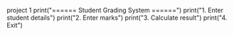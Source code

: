 project 1 
print("====== Student Grading System ======")
print("1. Enter student details")
print("2. Enter marks")
print("3. Calculate result")
print("4. Exit")
